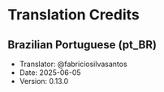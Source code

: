 # Translation Credits

## Brazilian Portuguese (pt_BR)
- Translator: @fabriciosilvasantos
- Date: 2025-06-05
- Version: 0.13.0